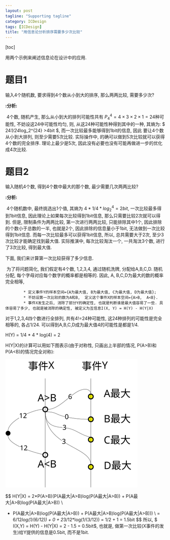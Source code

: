 ```yaml
---
layout: post
tagline: "Supporting tagline"
category: ICDesign
tags: [ICDesign]
title: "用信息论分析排序需要多少次比较"
---
```


[toc]

用两个示例来阐述信息论在设计中的应用.

# 题目1

输入4个随机数, 要求得到4个数从小到大的排序, 那么两两比较, 需要多少次?

**:分析:**   

​			4个数, 随机产生, 那么从小到大的排列可能性共有 $P_4^4 = 4\times3\times2\times1 = 24$种可能性,  不妨设这24中可能性均匀, 则, 从这24种可能性种得到其中的一种, 其熵为: $ 24*1/24*log_2^{24} >4bit $, 而一次比较最多能够得到1bit的信息, 因此 要让4个数从小到大排列, 则至少需要5次比较.  实际操作中, 的确可以做到5次比较就可以获得4个数的完全排序.  理论上最少是5次, 因此没有必要也没有可能再做进一步的优化成4次比较.

# 题目2

输入随机4个数, 得到4个数中最大的那个数, 最少需要几次两两比较?

**:分析:** 

​			4个随机数中, 最终挑选出1个值,  其熵为 $4*1/4*log_2^4=2bit$,  一次比较最多得到1bit信息, 因此理论上如果每次比较得到1bit信息, 那么只需要比较2次就可以得到.  但是, 限制条件为两两比较, 第一次进行两两比较, 只能排除其中1个, 因此排除的个数小于总数的一半, 也就是2个, 因此排除的信息量小于1bit, 无法做到一次比较得到1bit信息.  而每一次比较最多可以获得1bit信息, 所以,  总共需要大于2次, 至少3次比较才能确定找到最大值.  实际推演中, 每次比较淘汰一个, 一共淘汰3个数, 进行了3次比较, 得到最大值.

   下面, 我们来计算第一次比较获得了多少信息.

​	为了将问题简化, 我们假定有4个数, 1,2,3,4,  通过随机洗牌, 分配给A,B,C,D. 随机分配, 每个字母对应每个数字的概率都是相等的. 因此, A, B,C,D为最大的数的概率完全相等, 

            * 定义事件Y的样本空间={A为最大值, B为最大值, C为最大值, D为最大值};  
            * 不妨设第一次比较的数为A和B,  定义这个事件X的样本空间={A>B,  A<B}. 
            * 事件X发生之后, 消除了部分Y的确定性, 也就是判断谁是最大值容易了一些. 具体容易了多少, 也就是被消除的确定性, 被定义为互信息I(X, Y) = H(Y) - H(Y|X)

对于1,2,3,4四个数进行全排列, 共有4!=24种可能性, 这24种排列的可能性是完全相等的,  各占1/24.   可以得到A,B,C,D成为最大值4的可能性是都是1/4.

H(Y) = 1/4 * 4 * log(4) = 2

H(Y|X)的计算可以用如下图表示(由于对称性, 只画出上半部的情况, P(A>B)和P(A<B)的情况完全对称):

![I(X,Y)](img/I(X,Y).svg)

$$
H(Y|X) = 2*P(A>B)(P(A最大|A>B)log(P(A最大|A>B)) + P(A最大|A>B)log(P(A最大|A>B)) \\
 + P(A最大|A>B)log(P(A最大|A>B)) + P(A最大|A>B)log(P(A最大|A>B))) \\
 = 6/12*log(1/(6/12)) + 0 + 2*3/12*log(1/(3/12)) = 1/2 + 1 = 1.5bit 
$$
所以, $ I(X,Y) = H(Y) - H(Y|X) = 2 - 1.5 = 0.5bit$,  也就是, 做第一次比较(X事件的发生)给Y提供的信息是0.5bit, 而不是1bit.

